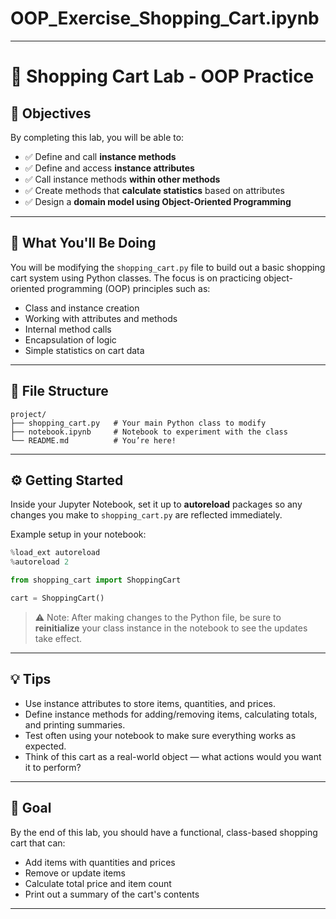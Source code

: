# OOP_Exercise_Shopping_Cart.ipynb

---

# 🛒 Shopping Cart Lab - OOP Practice

## 📌 Objectives

By completing this lab, you will be able to:

- ✅ Define and call **instance methods**
- ✅ Define and access **instance attributes**
- ✅ Call instance methods **within other methods**
- ✅ Create methods that **calculate statistics** based on attributes
- ✅ Design a **domain model using Object-Oriented Programming**

---

## 🧠 What You'll Be Doing

You will be modifying the `shopping_cart.py` file to build out a basic shopping cart system using Python classes. The focus is on practicing object-oriented programming (OOP) principles such as:

- Class and instance creation
- Working with attributes and methods
- Internal method calls
- Encapsulation of logic
- Simple statistics on cart data

---

## 📂 File Structure

```
project/
├── shopping_cart.py   # Your main Python class to modify
├── notebook.ipynb     # Notebook to experiment with the class
└── README.md          # You’re here!
```

---

## ⚙️ Getting Started

Inside your Jupyter Notebook, set it up to **autoreload** packages so any changes you make to `shopping_cart.py` are reflected immediately.

Example setup in your notebook:

```python
%load_ext autoreload
%autoreload 2

from shopping_cart import ShoppingCart

cart = ShoppingCart()
```

> ⚠️ Note: After making changes to the Python file, be sure to **reinitialize** your class instance in the notebook to see the updates take effect.

---

## 💡 Tips

- Use instance attributes to store items, quantities, and prices.
- Define instance methods for adding/removing items, calculating totals, and printing summaries.
- Test often using your notebook to make sure everything works as expected.
- Think of this cart as a real-world object — what actions would you want it to perform?

---

## 🚀 Goal

By the end of this lab, you should have a functional, class-based shopping cart that can:

- Add items with quantities and prices
- Remove or update items
- Calculate total price and item count
- Print out a summary of the cart's contents

---

